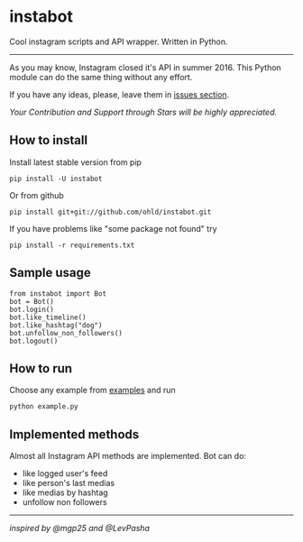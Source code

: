 # instabot
Cool instagram scripts and API wrapper. Written in Python.
___
As you may know, Instagram closed it's API in summer 2016. This Python module can do the same thing without any effort.

If you have any ideas, please, leave them in [issues section](https://github.com/ohld/instabot/issues).

*Your Contribution and Support through Stars will be highly appreciated.*

## How to install

Install latest stable version from pip

```
pip install -U instabot
```

Or from github

```
pip install git+git://github.com/ohld/instabot.git
```

If you have problems like "some package not found" try
```
pip install -r requirements.txt
```

## Sample usage

```
from instabot import Bot
bot = Bot()
bot.login()
bot.like_timeline()
bot.like_hashtag("dog")
bot.unfollow_non_followers()
bot.logout()
```

## How to run
Choose any example from [examples](https://github.com/ohld/instabot/tree/master/examples) and run
```
python example.py
```

## Implemented methods

Almost all Instagram API methods are implemented.
Bot can do:

  * like logged user's feed
  * like person's last medias
  * like medias by hashtag
  * unfollow non followers

___
_inspired by @mgp25 and @LevPasha_
